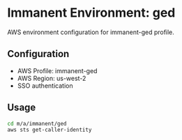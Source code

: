 # Immanent Environment: ged

AWS environment configuration for immanent-ged profile.

## Configuration

- AWS Profile: immanent-ged
- AWS Region: us-west-2
- SSO authentication

## Usage

```bash
cd m/a/immanent/ged
aws sts get-caller-identity
```
